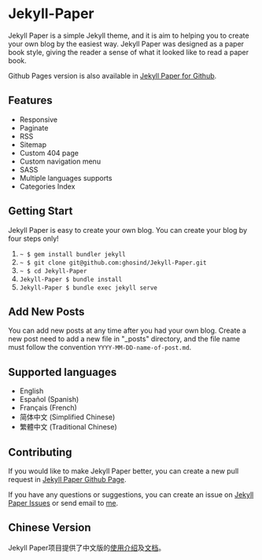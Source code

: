# Jekyll-Paper

Jekyll Paper is a simple Jekyll theme, and it is aim to helping you to create your own blog by the easiest way. Jekyll Paper was designed as a paper book style, giving the reader a sense of what it looked like to read a paper book.

Github Pages version is also available in [Jekyll Paper for Github][jekyll-paper-github].

## Features

- Responsive
- Paginate
- RSS
- Sitemap
- Custom 404 page
- Custom navigation menu
- SASS
- Multiple languages supports
- Categories Index

## Getting Start

Jekyll Paper is easy to create your own blog. You can create your blog by four steps only!

1. `~ $ gem install bundler jekyll`
2. `~ $ git clone git@github.com:ghosind/Jekyll-Paper.git`
3. `~ $ cd Jekyll-Paper`
4. `Jekyll-Paper $ bundle install`
5. `Jekyll-Paper $ bundle exec jekyll serve`

## Add New Posts

You can add new posts at any time after you had your own blog. Create a new post need to add a new file in "_posts" directory, and the file name must follow the convention `YYYY-MM-DD-name-of-post.md`.

## Supported languages

- English
- Español (Spanish)
- Français (French)
- 简体中文 (Simplified Chinese)
- 繁體中文 (Traditional Chinese)

## Contributing

If you would like to make Jekyll Paper better, you can create a new pull request in [Jekyll Paper Github Page][jekyll-paper].

If you have any questions or suggestions, you can create an issue on [Jekyll Paper Issues][jekyll-paper-issues] or send email to [me](mailto:i@ghosind.com).

## Chinese Version

Jekyll Paper项目提供了中文版的[使用介绍](https://github.com/ghosind/Jekyll-Paper/wiki/%E5%BC%80%E5%A7%8B%E4%BD%BF%E7%94%A8Jekyll-Paper)及[文档](https://github.com/ghosind/Jekyll-Paper/wiki#%E4%B8%AD%E6%96%87%E7%89%88%E7%94%A8%E6%88%B7%E6%89%8B%E5%86%8Cchinese-version)。

[jekyll-paper]: https://github.com/ghosind/Jekyll-Paper
[jekyll-paper-github]: https://github.com/ghosind/Jekyll-Paper-Github
[jekyll-paper-issues]: https://github.com/ghosind/Jekyll-Paper/issues